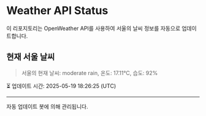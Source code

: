 
# Weather API Status

이 리포지토리는 OpenWeather API를 사용하여 서울의 날씨 정보를 자동으로 업데이트합니다.

## 현재 서울 날씨
> 서울의 현재 날씨: moderate rain, 온도: 17.11°C, 습도: 92%

⏳ 업데이트 시간: 2025-05-19 18:26:25 (UTC)

---
자동 업데이트 봇에 의해 관리됩니다.
